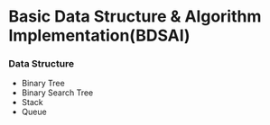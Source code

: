 # Basic Data Structure & Algorithm Implementation(BDSAI)

### Data Structure
- Binary Tree
- Binary Search Tree
- Stack
- Queue
